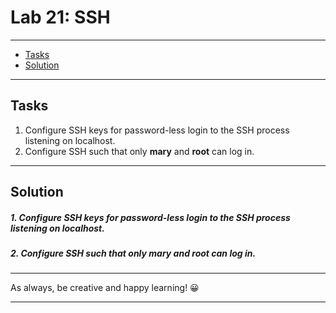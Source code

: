 
# Lab 21: SSH

---

- [Tasks](#tasks)
- [Solution](#solution)

----

## Tasks

1. Configure SSH keys for password-less login to the SSH process listening on localhost.
2. Configure SSH such that only **mary** and **root** can log in.

----

## Solution

##### 1. Configure SSH keys for password-less login to the SSH process listening on localhost.
##### 2. Configure SSH such that only **mary** and **root** can log in.

----

As always, be creative and happy learning! 😀

----

